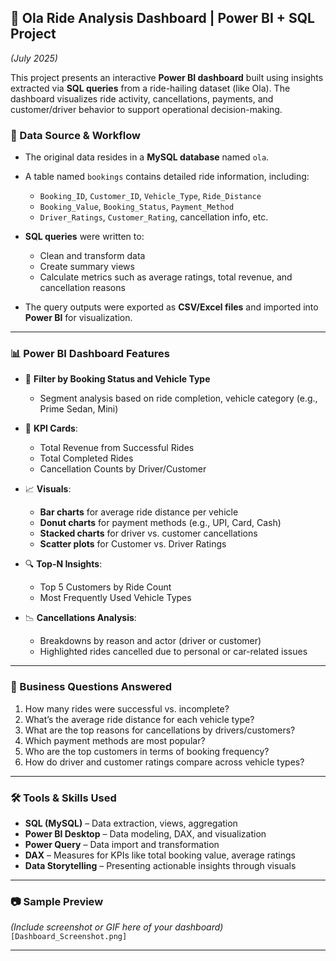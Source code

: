 

## 🚖 Ola Ride Analysis Dashboard | Power BI + SQL Project

*(July 2025)*

This project presents an interactive **Power BI dashboard** built using insights extracted via **SQL queries** from a ride-hailing dataset (like Ola). The dashboard visualizes ride activity, cancellations, payments, and customer/driver behavior to support operational decision-making.

### 🧠 Data Source & Workflow

* The original data resides in a **MySQL database** named `ola`.

* A table named `bookings` contains detailed ride information, including:

  * `Booking_ID`, `Customer_ID`, `Vehicle_Type`, `Ride_Distance`
  * `Booking_Value`, `Booking_Status`, `Payment_Method`
  * `Driver_Ratings`, `Customer_Rating`, cancellation info, etc.

* **SQL queries** were written to:

  * Clean and transform data
  * Create summary views
  * Calculate metrics such as average ratings, total revenue, and cancellation reasons

* The query outputs were exported as **CSV/Excel files** and imported into **Power BI** for visualization.

---

### 📊 Power BI Dashboard Features

* 📅 **Filter by Booking Status and Vehicle Type**

  * Segment analysis based on ride completion, vehicle category (e.g., Prime Sedan, Mini)

* 🎯 **KPI Cards**:

  * Total Revenue from Successful Rides
  * Total Completed Rides
  * Cancellation Counts by Driver/Customer

* 📈 **Visuals**:

  * **Bar charts** for average ride distance per vehicle
  * **Donut charts** for payment methods (e.g., UPI, Card, Cash)
  * **Stacked charts** for driver vs. customer cancellations
  * **Scatter plots** for Customer vs. Driver Ratings

* 🔍 **Top-N Insights**:

  * Top 5 Customers by Ride Count
  * Most Frequently Used Vehicle Types

* 📉 **Cancellations Analysis**:

  * Breakdowns by reason and actor (driver or customer)
  * Highlighted rides cancelled due to personal or car-related issues

---

### 📌 Business Questions Answered

1. How many rides were successful vs. incomplete?
2. What’s the average ride distance for each vehicle type?
3. What are the top reasons for cancellations by drivers/customers?
4. Which payment methods are most popular?
5. Who are the top customers in terms of booking frequency?
6. How do driver and customer ratings compare across vehicle types?

---

### 🛠️ Tools & Skills Used

* **SQL (MySQL)** – Data extraction, views, aggregation
* **Power BI Desktop** – Data modeling, DAX, and visualization
* **Power Query** – Data import and transformation
* **DAX** – Measures for KPIs like total booking value, average ratings
* **Data Storytelling** – Presenting actionable insights through visuals

---


### 📷 Sample Preview

*(Include screenshot or GIF here of your dashboard)*
`[Dashboard_Screenshot.png]`

---


